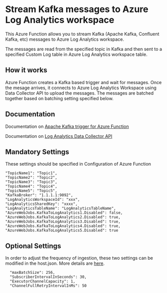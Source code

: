 # Stream Kafka messages to Azure Log Analytics workspace
This Azure Function allows you to stream Kafka (Apache Kafka, Confluent Kafka, etc) messages to Azure Log Analytics workspace.

The messages are read from the specified topic in Kafka and then sent to a specified Custom Log table in Azure Log Analytics workspace table.

## How it works
Azure Function creates a Kafka based trigger and wait for messages. Once the mesage arrives, it connects to Azure Log Analytics Workspace using Data Collector API to upload the messages. The messages are batched together based on batching setting specified below. 

## Documentation
Documentation on [Apache Kafka trigger for Azure Function](https://learn.microsoft.com/en-us/azure/azure-functions/functions-bindings-kafka-trigger)

Documentation on [Log Analytics Data Collector API](https://learn.microsoft.com/en-us/rest/api/loganalytics/create-request)

## Mandatory Settings
These settings should be specified in Configuration of Azure Function

    "TopicName1": "Topic1",
    "TopicName2": "Topic2",
    "TopicName3": "Topic3",
    "TopicName4": "Topic4",
    "TopicName5": "Topic5",
    "KafkaBroker": "1.1.1.1:9092",
    "LogAnalyticsWorkspaceId": "xxx",
    "LogAnalyticsSharedKey": "xxxx",
    "LogAnalyticsTableName": "LogAnalyticsTableName",
    "AzureWebJobs.KafkaToLogAnalytics1.Disabled": false,
    "AzureWebJobs.KafkaToLogAnalytics2.Disabled": true,
    "AzureWebJobs.KafkaToLogAnalytics3.Disabled": true,
    "AzureWebJobs.KafkaToLogAnalytics4.Disabled": true,
    "AzureWebJobs.KafkaToLogAnalytics5.Disabled": true

## Optional Settings
In order to adjust the frequency of ingestion, these two settings can be modified in the host.json. More details are [here](https://learn.microsoft.com/en-us/azure/azure-functions/functions-bindings-kafka?tabs=in-process%2Cportal&pivots=programming-language-csharp#hostjson-settings).

      "maxBatchSize": 256,
      "SubscriberIntervalInSeconds": 30,
      "ExecutorChannelCapacity": 1,
      "ChannelFullRetryIntervalInMs": 50

